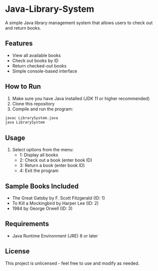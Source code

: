 # Java-Library-System

A simple Java library management system that allows users to check out and return books.

## Features

- View all available books
- Check out books by ID
- Return checked-out books
- Simple console-based interface

## How to Run

1. Make sure you have Java installed (JDK 11 or higher recommended)
2. Clone this repository
3. Compile and run the program:

```bash
javac LibrarySystem.java
java LibrarySystem
```

## Usage

1. Select options from the menu:
   - 1: Display all books
   - 2: Check out a book (enter book ID)
   - 3: Return a book (enter book ID)
   - 4: Exit the program

## Sample Books Included

- The Great Gatsby by F. Scott Fitzgerald (ID: 1)
- To Kill a Mockingbird by Harper Lee (ID: 2)
- 1984 by George Orwell (ID: 3)

## Requirements

- Java Runtime Environment (JRE) 8 or later

## License

This project is unlicensed - feel free to use and modify as needed.
